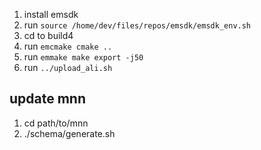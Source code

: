 1. install emsdk
2. run `source /home/dev/files/repos/emsdk/emsdk_env.sh`
3. cd to build4
4. run `emcmake cmake ..`
5. run `emmake make export -j50`
6. run `../upload_ali.sh`

## update mnn
1. cd path/to/mnn
2. ./schema/generate.sh
